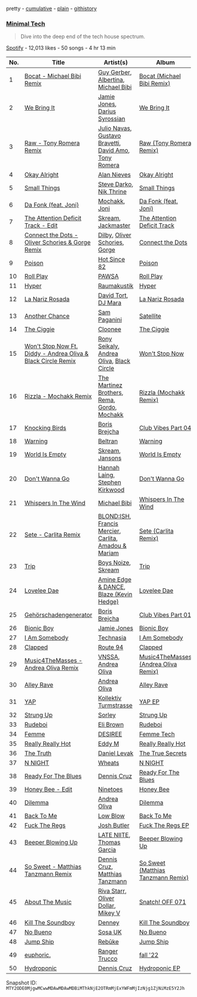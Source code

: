 pretty - [cumulative](/playlists/cumulative/37i9dQZF1DWSI21IGRaeuC.md) - [plain](/playlists/plain/37i9dQZF1DWSI21IGRaeuC) - [githistory](https://github.githistory.xyz/mackorone/spotify-playlist-archive/blob/main/playlists/plain/37i9dQZF1DWSI21IGRaeuC)

### [Minimal Tech](https://open.spotify.com/playlist/37i9dQZF1DWSI21IGRaeuC)

> Dive into the deep end of the tech house spectrum.

[Spotify](https://open.spotify.com/user/spotify) - 12,013 likes - 50 songs - 4 hr 13 min

| No. | Title | Artist(s) | Album | Length |
|---|---|---|---|---|
| 1 | [Bocat \- Michael Bibi Remix](https://open.spotify.com/track/1pea4MX31SSMy0PeQsme33) | [Guy Gerber](https://open.spotify.com/artist/3bqBkAzdPwEDe1JUvb7ZeC), [Albertina](https://open.spotify.com/artist/5Xr5eX0ZFi76JHaRDGh8pq), [Michael Bibi](https://open.spotify.com/artist/4cvdQRyHmkSQSakUrW2oxv) | [Bocat \(Michael Bibi Remix\)](https://open.spotify.com/album/7eFCcNOJPqwfcHfdfygATF) | 6:07 |
| 2 | [We Bring It](https://open.spotify.com/track/4J7cSix3jYkSc6n76TgxEJ) | [Jamie Jones](https://open.spotify.com/artist/4admDxmnri5Zco0xYrJ0ji), [Darius Syrossian](https://open.spotify.com/artist/6PDUdAoMV9dMy0wOt09Rsf) | [We Bring It](https://open.spotify.com/album/4rKPPgUL5T28e6YPPsTz5Y) | 6:08 |
| 3 | [Raw \- Tony Romera Remix](https://open.spotify.com/track/7lxbCUxQXJRkPQ1eErYZd3) | [Julio Navas](https://open.spotify.com/artist/1xTuChuImQkqK7A0aGaZqr), [Gustavo Bravetti](https://open.spotify.com/artist/3COgt6jQqmGpT8vM79C7R9), [David Amo](https://open.spotify.com/artist/6hnD17Gw6ohwryCf3D2AwD), [Tony Romera](https://open.spotify.com/artist/7GQsOji7pfixzkLt63awo5) | [Raw \(Tony Romera Remix\)](https://open.spotify.com/album/05RVsgf3zkK6pcTHFmoNkZ) | 3:37 |
| 4 | [Okay Alright](https://open.spotify.com/track/4yqFS96Lf0ktp4oauOuWAN) | [Alan Nieves](https://open.spotify.com/artist/0gwCVstfKWPEMibFf3MnyG) | [Okay Alright](https://open.spotify.com/album/653heyRt50TTV4QNhIYLEv) | 6:08 |
| 5 | [Small Things](https://open.spotify.com/track/11fsAfyLE6m6j1Zay5hpvF) | [Steve Darko](https://open.spotify.com/artist/7h9yW5sJS4vddfJ8nBSpxP), [Nik Thrine](https://open.spotify.com/artist/0CCV0w2pytcnTSGanKFJxB) | [Small Things](https://open.spotify.com/album/69kWU5hSeKRyZkhsh5snWS) | 4:49 |
| 6 | [Da Fonk \(feat\. Joni\)](https://open.spotify.com/track/6ryPKHgiz6MSGJ1wYqn28b) | [Mochakk](https://open.spotify.com/artist/0rTh1tAdrEbdKZBTiiAQSo), [Joni](https://open.spotify.com/artist/6nZ4pcLtZYblB2ZwD7qvwe) | [Da Fonk \(feat\. Joni\)](https://open.spotify.com/album/5t3QAcFlAa6hB08H976naz) | 6:06 |
| 7 | [The Attention Deficit Track \- Edit](https://open.spotify.com/track/4Quui2la1NwpqLDXUgi5tm) | [Skream](https://open.spotify.com/artist/2jbP92oFLWqPqogflK1wlW), [Jackmaster](https://open.spotify.com/artist/1VQgvnkH9rOB2YkNr1ovuB) | [The Attention Deficit Track](https://open.spotify.com/album/20PFDRbltmy3mHCn7vPl2Y) | 3:48 |
| 8 | [Connect the Dots \- Oliver Schories & Gorge Remix](https://open.spotify.com/track/3FWy6mQGJt44v0YmLU6ieG) | [Dilby](https://open.spotify.com/artist/7gOIcm4Mhn5wiKDUt7vY36), [Oliver Schories](https://open.spotify.com/artist/0iTjLBepeGaLgZS18kxgRq), [Gorge](https://open.spotify.com/artist/6Y3FCZA50anf3ukg9O7ZLq) | [Connect the Dots](https://open.spotify.com/album/2h2On3mD6WD2TTgeVjJxSj) | 6:43 |
| 9 | [Poison](https://open.spotify.com/track/1MeYeeJV7BUmp3Kf0wEmQe) | [Hot Since 82](https://open.spotify.com/artist/1tRBmMtER4fGrzrt8O9VpS) | [Poison](https://open.spotify.com/album/6WONhOrTC1hMcjVSPuAcr6) | 3:26 |
| 10 | [Roll Play](https://open.spotify.com/track/4szwPQ7ajXpyqykjtv6RLE) | [PAWSA](https://open.spotify.com/artist/4E0HD2PMY8kQJIjlShrLUS) | [Roll Play](https://open.spotify.com/album/20pvV7NCcoCn9kPlCxOB1s) | 3:23 |
| 11 | [Hyper](https://open.spotify.com/track/39pclaQXwUGiwcA47Hk3QF) | [Raumakustik](https://open.spotify.com/artist/0DH2O8Nvb5KxMaI9jCZUqW) | [Hyper](https://open.spotify.com/album/1l0vbfG18jQVRTiYUdEad8) | 3:43 |
| 12 | [La Nariz Rosada](https://open.spotify.com/track/3do6W1ZZXTJJKtlykfJygL) | [David Tort](https://open.spotify.com/artist/7Mlrzwh665lRUOEV1ZWyWu), [DJ Mara](https://open.spotify.com/artist/1OUuxQNvF1uRYOtLgv9Ood) | [La Nariz Rosada](https://open.spotify.com/album/2tSCpX7cYOsbZc09ABcBVt) | 4:40 |
| 13 | [Another Chance](https://open.spotify.com/track/6FJ6lLkFCSVkXrm0Zbxfam) | [Sam Paganini](https://open.spotify.com/artist/50ZyjIaVHOy5Xt7FLJ7RZl) | [Satellite](https://open.spotify.com/album/1ZocCJ1c4V46xAAFJa7DIs) | 7:00 |
| 14 | [The Ciggie](https://open.spotify.com/track/1r8ZqfggYqW1R2JjiDGBQV) | [Cloonee](https://open.spotify.com/artist/7MdlXmq2HViAJWo9cf30sR) | [The Ciggie](https://open.spotify.com/album/5TijfininJwDUX6P1iSyf7) | 6:13 |
| 15 | [Won't Stop Now Ft\. Diddy \- Andrea Oliva & Black Circle Remix](https://open.spotify.com/track/2RcogvIEmlk7DoI1iDrySs) | [Rony Seikaly](https://open.spotify.com/artist/4AcGuUg7odrpcPUlrHGezB), [Andrea Oliva](https://open.spotify.com/artist/6oqv4rbOMlOZNOUoDFgBSp), [Black Circle](https://open.spotify.com/artist/3f9ttFig9YeqVKerYRPX1M) | [Won't Stop Now](https://open.spotify.com/album/0eLnugOAUou9oEHIsGWpDn) | 6:45 |
| 16 | [Rizzla \- Mochakk Remix](https://open.spotify.com/track/3pE6Hl7fH4sbjmF9p8gzb5) | [The Martinez Brothers](https://open.spotify.com/artist/7B1LLuCQk13H4Mb6CFBftU), [Rema](https://open.spotify.com/artist/46pWGuE3dSwY3bMMXGBvVS), [Gordo](https://open.spotify.com/artist/4Ge9GwmWnOQsohwPTrXyHc), [Mochakk](https://open.spotify.com/artist/0rTh1tAdrEbdKZBTiiAQSo) | [Rizzla \(Mochakk Remix\)](https://open.spotify.com/album/2blv3hfKbwCQubKJmCoNpw) | 5:21 |
| 17 | [Knocking Birds](https://open.spotify.com/track/13ITRaPyITlYNAuJHYG6H0) | [Boris Brejcha](https://open.spotify.com/artist/6caPJFLv1wesmM7gwK1ACy) | [Club Vibes Part 04](https://open.spotify.com/album/1a1VIF72alzsXubcQWH0QS) | 7:12 |
| 18 | [Warning](https://open.spotify.com/track/09fLcyru2xKfVPpN01dL0C) | [Beltran](https://open.spotify.com/artist/1jgSqmZTBltb5O2L7ErmEP) | [Warning](https://open.spotify.com/album/3y5fQAMQcXwch8hlHuhzwp) | 5:36 |
| 19 | [World Is Empty](https://open.spotify.com/track/5hj2rvMtaOkhrkAaPvqvL6) | [Skream](https://open.spotify.com/artist/2jbP92oFLWqPqogflK1wlW), [Jansons](https://open.spotify.com/artist/0gztzLIt9uRDJd4Jl9TSLY) | [World Is Empty](https://open.spotify.com/album/5cx3KsmqYxXUEm63MGODda) | 3:16 |
| 20 | [Don't Wanna Go](https://open.spotify.com/track/7Egwrj96WlechP11rChGK9) | [Hannah Laing](https://open.spotify.com/artist/1QEd635szhierW6gzRiS1o), [Stephen Kirkwood](https://open.spotify.com/artist/2B3Vmzyhy4QFnY02UKyMi5) | [Don't Wanna Go](https://open.spotify.com/album/6Dp2Nw9Ukc2C5RyAfAziTp) | 3:00 |
| 21 | [Whispers In The Wind](https://open.spotify.com/track/3QUVgi7fLRKQL5j0irl5jd) | [Michael Bibi](https://open.spotify.com/artist/4cvdQRyHmkSQSakUrW2oxv) | [Whispers In The Wind](https://open.spotify.com/album/6n13FWbhg1ILq1gZmuwT5f) | 6:08 |
| 22 | [Sete \- Carlita Remix](https://open.spotify.com/track/1N3bxA8qfSfaaPnsG3PGe0) | [BLOND:ISH](https://open.spotify.com/artist/6zsJjoCtL1WByG0VsuFWzR), [Francis Mercier](https://open.spotify.com/artist/44qAhQu52dYKcHOFQd3esf), [Carlita](https://open.spotify.com/artist/1GVbOnrND8b3eh2JZ4opw8), [Amadou & Mariam](https://open.spotify.com/artist/3KH7WsR2JZQ94Ik8SyabU6) | [Sete \(Carlita Remix\)](https://open.spotify.com/album/4SMYDx604fGDZsaRuMznWb) | 3:42 |
| 23 | [Trip](https://open.spotify.com/track/7GwDMfDBgPn29Tsq8NAtID) | [Boys Noize](https://open.spotify.com/artist/62k5LKMhymqlDNo2DWOvvv), [Skream](https://open.spotify.com/artist/2jbP92oFLWqPqogflK1wlW) | [Trip](https://open.spotify.com/album/1wxMJqso7xfb7IoGIzuz4B) | 3:43 |
| 24 | [Lovelee Dae](https://open.spotify.com/track/6rHyMTHlEn0ukuL4XRhG7X) | [Amine Edge & DANCE](https://open.spotify.com/artist/7si9pFZZlPdZPeOclH9vgm), [Blaze \(Kevin Hedge\)](https://open.spotify.com/artist/5ALxJ1yIzIRB3NcmMftPOy) | [Lovelee Dae](https://open.spotify.com/album/4GUOfZ9RjMWnOjzRkkTZeg) | 6:22 |
| 25 | [Gehörschadengenerator](https://open.spotify.com/track/3NfeXbPEafvsiPtwq5huQX) | [Boris Brejcha](https://open.spotify.com/artist/6caPJFLv1wesmM7gwK1ACy) | [Club Vibes Part 01](https://open.spotify.com/album/03zo0uqSccDlJjgWfUT5zk) | 8:38 |
| 26 | [Bionic Boy](https://open.spotify.com/track/7byloGFJ8lO5d7cCxFXOIh) | [Jamie Jones](https://open.spotify.com/artist/4admDxmnri5Zco0xYrJ0ji) | [Bionic Boy](https://open.spotify.com/album/3TZ40t04vfJ9MvEZcdoqsg) | 3:26 |
| 27 | [I Am Somebody](https://open.spotify.com/track/75EaT3OH1MdJxKT1ZUsNK0) | [Technasia](https://open.spotify.com/artist/0rnKlPis7AQgoIe2NEVWa5) | [I Am Somebody](https://open.spotify.com/album/1G3BKcXKXfUaZ3qz8lNsWv) | 6:57 |
| 28 | [Clapped](https://open.spotify.com/track/3A3bj8h4iiWTEPYsOf9ZpN) | [Route 94](https://open.spotify.com/artist/1dgdvbogmctybPrGEcnYf6) | [Clapped](https://open.spotify.com/album/6Qv28Ae8yuSpPFio55nUxJ) | 3:30 |
| 29 | [Music4TheMasses \- Andrea Oliva Remix](https://open.spotify.com/track/1q4SELBOdUcpYPvJp7iwDC) | [VNSSA](https://open.spotify.com/artist/6fjbZ7zQBYEy3kvB5JL5PM), [Andrea Oliva](https://open.spotify.com/artist/6oqv4rbOMlOZNOUoDFgBSp) | [Music4TheMasses \(Andrea Oliva Remix\)](https://open.spotify.com/album/3nfx8zp8LAUEQcYBpqdWh9) | 3:07 |
| 30 | [Alley Rave](https://open.spotify.com/track/630fy1dTAKtfY1DJXLYyds) | [Andrea Oliva](https://open.spotify.com/artist/6oqv4rbOMlOZNOUoDFgBSp) | [Alley Rave](https://open.spotify.com/album/1yQU83J37P20ynvBDU31Cc) | 6:04 |
| 31 | [YAP](https://open.spotify.com/track/13HJKOxoj5k0XsBOAEdqAt) | [Kollektiv Turmstrasse](https://open.spotify.com/artist/1oXiuCd5F0DcnmXH5KaM6N) | [YAP EP](https://open.spotify.com/album/05R0wLkqu505xO4Jx40KVf) | 4:06 |
| 32 | [Strung Up](https://open.spotify.com/track/6vOr19HgqGzzCMv040ePVq) | [Sorley](https://open.spotify.com/artist/3apneou0OdagGBkXZxmpaj) | [Strung Up](https://open.spotify.com/album/66FblVKMFIsHhvIB6mRt5p) | 3:20 |
| 33 | [Rudeboi](https://open.spotify.com/track/3oUkoGYPWVxt3NrohcoMHY) | [Eli Brown](https://open.spotify.com/artist/5lVNSw2GPci8kebrAQpZqU) | [Rudeboi](https://open.spotify.com/album/3aFcW1f1Deq9F7cwJDkbd5) | 3:01 |
| 34 | [Femme](https://open.spotify.com/track/3w2wq54qcswAGDr9CgRymT) | [DESIREE](https://open.spotify.com/artist/6TZbLCcOCv1DJvN28x3FBa) | [Femme Tech](https://open.spotify.com/album/2pYtRpgha87XaijSIwUUbn) | 6:22 |
| 35 | [Really Really Hot](https://open.spotify.com/track/21iSZnCRjz9ocvcX5yltFz) | [Eddy M](https://open.spotify.com/artist/0X2423nvaH92bYjYUKCYRI) | [Really Really Hot](https://open.spotify.com/album/59TTDWb62eoMJfe474JIFD) | 3:52 |
| 36 | [The Truth](https://open.spotify.com/track/6hqwG0LqDmEgsAQvaIF945) | [Daniel Levak](https://open.spotify.com/artist/0M9vCRnHAMGWUi9i89LLeh) | [The True Secrets](https://open.spotify.com/album/2l6O4WOV5Y6LceGjdsEX7i) | 6:24 |
| 37 | [N NIGHT](https://open.spotify.com/track/72YERGjA9X5F6NuE4GLLmC) | [Wheats](https://open.spotify.com/artist/68O83ss9GHwRVDaJhpCQHF) | [N NIGHT](https://open.spotify.com/album/59dqu4xpSWOarQt4nh9sdg) | 7:34 |
| 38 | [Ready For The Blues](https://open.spotify.com/track/6BTaeh7bxG1O2Jk2mQCqXJ) | [Dennis Cruz](https://open.spotify.com/artist/27mWOSZjlpmtoqsRjRwQyu) | [Ready For The Blues](https://open.spotify.com/album/3J284h72wbaiRytMtO0qTL) | 5:00 |
| 39 | [Honey Bee \- Edit](https://open.spotify.com/track/7KJwlAWtpbQzTGkJSrBbnk) | [Ninetoes](https://open.spotify.com/artist/5MP4PiGA5PNFrsVjtauFnC) | [Honey Bee](https://open.spotify.com/album/6Q5TXCW5VO7fc5pdR1PBtX) | 4:23 |
| 40 | [Dilemma](https://open.spotify.com/track/3yGIQywO2T8BK6ANMTrjcs) | [Andrea Oliva](https://open.spotify.com/artist/6oqv4rbOMlOZNOUoDFgBSp) | [Dilemma](https://open.spotify.com/album/3Davr9dzq7S23vh9R7Fq2i) | 3:05 |
| 41 | [Back To Me](https://open.spotify.com/track/5MG3KRa0R0cx25ZQF0JMaf) | [Low Blow](https://open.spotify.com/artist/4Jr5ULT8PKTOiBhTUZR9RQ) | [Back To Me](https://open.spotify.com/album/53jEoBJvKPpNoDrx1wwVfU) | 3:26 |
| 42 | [Fuck The Regs](https://open.spotify.com/track/3krO0tblKXMBuIsSg5Yijv) | [Josh Butler](https://open.spotify.com/artist/0EAlTKO2HfATH766bVH1rX) | [Fuck The Regs EP](https://open.spotify.com/album/4haBApGeAHHH11EPiHaghy) | 3:24 |
| 43 | [Beeper Blowing Up](https://open.spotify.com/track/7DpmpRbrwVMrTWsLt3KVvw) | [LATE NIITE](https://open.spotify.com/artist/6zKFmriYB7K8UC54jtYCAS), [Thomas Garcia](https://open.spotify.com/artist/0pOf0CQbzWVo2rgrH9h0Rq) | [Beeper Blowing Up](https://open.spotify.com/album/5Jfs0kxETh6SAUNFrliOi0) | 3:38 |
| 44 | [So Sweet \- Matthias Tanzmann Remix](https://open.spotify.com/track/0KBOVJnMYY8bgqrfzuAIG5) | [Dennis Cruz](https://open.spotify.com/artist/27mWOSZjlpmtoqsRjRwQyu), [Matthias Tanzmann](https://open.spotify.com/artist/6bxLLapj6NByiP5cr6jMeK) | [So Sweet \(Matthias Tanzmann Remix\)](https://open.spotify.com/album/5hOWFQMBcssUJsnTAt7lr5) | 5:33 |
| 45 | [About The Music](https://open.spotify.com/track/0Ph74XX0SkUkarkGgqJHnw) | [Riva Starr](https://open.spotify.com/artist/1TRFAJu3Cw64APToZaGk9D), [Oliver Dollar](https://open.spotify.com/artist/38Z7dMMVB0YYbKn4fDYNz3), [Mikey V](https://open.spotify.com/artist/5M6HuH4A69abqbnpT4IjQe) | [Snatch! OFF 071](https://open.spotify.com/album/1DVCoT2C4LRHfuTJj3qxjg) | 3:06 |
| 46 | [Kill The Soundboy](https://open.spotify.com/track/72AMbEMW0SGjL36DpLuYfY) | [Denney](https://open.spotify.com/artist/7vm3musYjzfqoMloVCEF7v) | [Kill The Soundboy](https://open.spotify.com/album/19yhnnzXMUkzctGGijNagH) | 6:44 |
| 47 | [No Bueno](https://open.spotify.com/track/1BkVnW3EJByz6sbV8csgkL) | [Sosa UK](https://open.spotify.com/artist/3JlN0MeWVJq0vjvsvWCRZ5) | [No Bueno](https://open.spotify.com/album/5fTUKANhhWrTFBfDmNbLbe) | 5:50 |
| 48 | [Jump Ship](https://open.spotify.com/track/25jHZWxC5NFkaqT5Hb5uKS) | [Rebūke](https://open.spotify.com/artist/113reBz1jA6rVxbXl55mlj) | [Jump Ship](https://open.spotify.com/album/5f0oTxXSCY7PlFltoLUssp) | 6:21 |
| 49 | [euphoric.](https://open.spotify.com/track/3eZ4Nxq8E44AayXQ7Ph5t1) | [Ranger Trucco](https://open.spotify.com/artist/36N80lh8tNu7XedcW55NC3) | [fall '22](https://open.spotify.com/album/24QlYIbEIVo1lT93ethJ2q) | 6:37 |
| 50 | [Hydroponic](https://open.spotify.com/track/2DxIgWLfSqB8kfmPql4Hg8) | [Dennis Cruz](https://open.spotify.com/artist/27mWOSZjlpmtoqsRjRwQyu) | [Hydroponic EP](https://open.spotify.com/album/0wmLrDb6pibDQtAtWFvB4P) | 7:14 |

Snapshot ID: `MTY2ODE0MjgwMCwwMDAwMDAwMDBiMThkNjE2OTRmMjExYWFmMjIzNjg1ZjNiMzE5Y2Jh`
